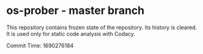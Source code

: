# os-prober - master branch

This repository contains frozen state of the repository.
Its history is cleared. It is used only for static code
analysis with Codacy.

Commit Time: 1690276184